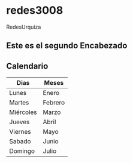 # redes3008
RedesUrquiza
## Este es el segundo Encabezado


Calendario
-----------------

| Dias       | Meses |
|------------|----------|
| Lunes      |  Enero   |
| Martes     |  Febrero |
| Miércoles  |  Marzo   |
|Jueves      |  Abril   |
|Viernes     |  Mayo    |
|Sabado      |  Junio   |
|Domingo     |  Julio   |
  


